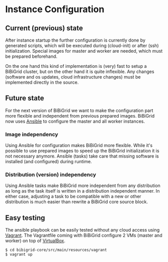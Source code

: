 # Instance Configuration


## Current (previous) state
After instance startup the further configuration is currently done by generated scripts, which will be executed during (cloud-init) or after (ssh) initialization. Special images for master and worker are needed, which must be prepared beforehand.

On the one hand this kind of implementation is (very) fast to setup a BiBiGrid cluster, but on the other hand it is quite inflexible. Any changes (software and os updates, cloud infrastructure changes) must be implemented directly in the source.

## Future state
For the next version of BiBiGrid we want to make the configuration part more flexible and independent from previous prepared images.
BiBiGrid now uses [Ansible](https://www.ansible.com) to configure the master and all worker instances.

### Image independency
Using Ansible for configuration makes BiBiGrid more flexible. While it's possible to use prepared images to speed up the BiBiGrid initialization it is not necessary anymore. Ansible (tasks) take care that missing software is installed (and configured) during runtime.

### Distribution (version) independency
Using Ansible tasks make BiBiGrid more independent from any distribution as long as the task itself is written in a distribution independent manner. In either case, adjusting a task to be compatible  with a new or other distribution is much easier than rewrite a BiBiGrid core source block.

## Easy testing
The ansible playbook can be easily tested without any cloud access using [Vagrant](https://www.vagrantup.com). The Vagrantfile coming with BiBiGrid configure 2 VMs (master and worker) on top of [VirtualBox](https://www.virtualbox.org).

```
$ cd bibigrid-core/src/main/resources/vagrant
$ vagrant up
```
